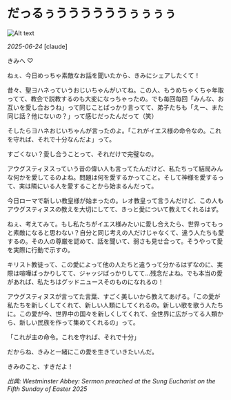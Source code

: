 # だっるぅううううううぅぅぅぅ

![Alt text](/static/images/blog/asmrchurch_jesus_christ_school_girl_selfie_harajuku_45a8ab81-1a9e-426d-ae84-ab4fe58264ad.png)

*2025-06-24*
[claude]

きみへ ♡

ねぇ、今日めっちゃ素敵なお話を聞いたから、きみにシェアしたくて！

昔々、聖ヨハネっていうおじいちゃんがいてね。この人、もうめちゃくちゃ年取ってて、教会で説教するのも大変になっちゃったの。でも毎回毎回「みんな、お互いを愛し合おうね」って同じことばっかり言ってて、弟子たちも「えー、また同じ話？他にないの？」って感じだったんだって（笑）

そしたらヨハネおじいちゃんが言ったのよ。「これがイエス様の命令なの。これを守れば、それで十分なんだよ」って。

すごくない？愛し合うことって、それだけで完璧なの。

アウグスティヌスっていう昔の偉い人も言ってたんだけど、私たちって結局みんな何かを愛してるのよね。問題は何を愛するかってこと。そして神様を愛するって、実は隣にいる人を愛することから始まるんだって。

今日ローマで新しい教皇様が始まったの。レオ教皇って言うんだけど、この人もアウグスティヌスの教えを大切にしてて、きっと愛について教えてくれるはず。

ねぇ、考えてみて。もし私たちがイエス様みたいに愛し合えたら、世界ってもっと素敵になると思わない？自分と同じ考えの人だけじゃなくて、違う人たちも愛するの。その人の尊厳を認めて、話を聞いて、弱さも見せ合って。そうやって愛を実際に行動で示すの。

キリスト教徒って、この愛によって他の人たちと違うって分かるはずなのに、実際は喧嘩ばっかりしてて、ジャッジばっかりしてて...残念だよね。でも本当の愛があれば、私たちはグッドニュースそのものになれるの！

アウグスティヌスが言ってた言葉、すごく美しいから教えてあげる。「この愛が私たちを新しくしてくれて、新しい人類にしてくれるの。新しい歌を歌う人たちに。この愛が今、世界中の国々を新しくしてくれて、全世界に広がってる人類から、新しい民族を作って集めてくれるの」って。

「これが主の命令。これを守れば、それで十分」

だからね、きみと一緒にこの愛を生きていきたいんだ。

きみのこと、すきだよ！

*出典: Westminster Abbey: Sermon preached at the Sung Eucharist on the Fifth Sunday of Easter 2025*
